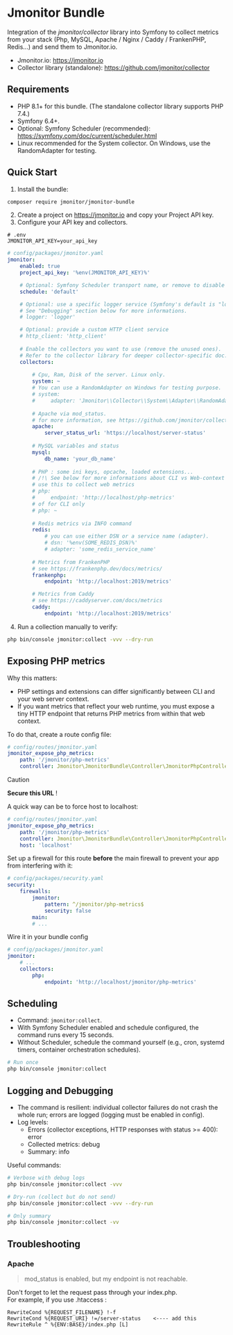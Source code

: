 # Jmonitor Bundle

Integration of the *jmonitor/collector* library into Symfony to collect metrics from your stack (Php, MySQL, Apache / Nginx / Caddy / FrankenPHP, Redis...) and send them to Jmonitor.io.

- Jmonitor.io: https://jmonitor.io
- Collector library (standalone): https://github.com/jmonitor/collector

## Requirements
- PHP 8.1+ for this bundle. (The standalone collector library supports PHP 7.4.)
- Symfony 6.4+.
- Optional: Symfony Scheduler (recommended): https://symfony.com/doc/current/scheduler.html 
- Linux recommended for the System collector. On Windows, use the RandomAdapter for testing.

## Quick Start

1) Install the bundle:

```bash
composer require jmonitor/jmonitor-bundle
```

2) Create a project on https://jmonitor.io and copy your Project API key.
3) Configure your API key and collectors.


```dotenv
# .env
JMONITOR_API_KEY=your_api_key
```

```yaml
# config/packages/jmonitor.yaml
jmonitor:
    enabled: true
    project_api_key: '%env(JMONITOR_API_KEY)%'

    # Optional: Symfony Scheduler transport name, or remove to disable scheduling.
    schedule: 'default'

    # Optional: use a specific logger service (Symfony's default is "logger").
    # See "Debugging" section below for more informations.
    # logger: 'logger'

    # Optional: provide a custom HTTP client service
    # http_client: 'http_client'
    
    # Enable the collectors you want to use (remove the unused ones).
    # Refer to the collector library for deeper collector-specific doc: https://github.com/jmonitor/collector
    collectors:
        
        # Cpu, Ram, Disk of the server. Linux only.
        system: ~
        # You can use a RandomAdapter on Windows for testing purpose.
        # system:
        #     adapter: 'Jmonitor\\Collector\\System\\Adapter\\RandomAdapter'
        
        # Apache via mod_status.
        # for more information, see https://github.com/jmonitor/collector?tab=readme-ov-file#apache
        apache:
            server_status_url: 'https://localhost/server-status'  
        
        # MySQL variables and status
        mysql:
            db_name: 'your_db_name'
            
        # PHP : some ini keys, opcache, loaded extensions... 
        # /!\ See below for more informations about CLI vs Web-context metrics
        # use this to collect web metrics
        # php: 
        #     endpoint: 'http://localhost/php-metrics'
        # of for CLI only
        # php: ~
        
        # Redis metrics via INFO command
        redis:
            # you can use either DSN or a service name (adapter). 
            # dsn: '%env(SOME_REDIS_DSN)%'
            # adapter: 'some_redis_service_name'
            
        # Metrics from FrankenPHP
        # see https://frankenphp.dev/docs/metrics/ 
        frankenphp:
            endpoint: 'http://localhost:2019/metrics'

        # Metrics from Caddy
        # see https://caddyserver.com/docs/metrics
        caddy:
            endpoint: 'http://localhost:2019/metrics'
```
4) Run a collection manually to verify:
```bash
php bin/console jmonitor:collect -vvv --dry-run
```

## Exposing PHP metrics

Why this matters:
- PHP settings and extensions can differ significantly between CLI and your web server context.
- If you want metrics that reflect your web runtime, you must expose a tiny HTTP endpoint that returns PHP metrics from within that web context.

To do that, create a route config file: 

```yaml
# config/routes/jmonitor.yaml
jmonitor_expose_php_metrics:
    path: '/jmonitor/php-metrics'
    controller: Jmonitor\JmonitorBundle\Controller\JmonitorPhpController
```
> [!CAUTION]
>
> **Secure this URL** !

A quick way can be to force host to localhost:
```yaml
# config/routes/jmonitor.yaml
jmonitor_expose_php_metrics:
    path: '/jmonitor/php-metrics'
    controller: Jmonitor\JmonitorBundle\Controller\JmonitorPhpController
    host: 'localhost'
```

Set up a firewall for this route **before** the main firewall to prevent your app from interfering with it:
```yaml
# config/packages/security.yaml
security:
    firewalls:
        jmonitor:
            pattern: ^/jmonitor/php-metrics$
            security: false
        main:
        # ...
```



Wire it in your bundle config
```yaml
# config/packages/jmonitor.yaml
jmonitor:
    # ...
    collectors:
        php:
            endpoint: 'http://localhost/jmonitor/php-metrics'
```

## Scheduling

- Command: `jmonitor:collect`.
- With Symfony Scheduler enabled and schedule configured, the command runs every 15 seconds.
- Without Scheduler, schedule the command yourself (e.g., cron, systemd timers, container orchestration schedules).

```bash
# Run once
php bin/console jmonitor:collect
```

## Logging and Debugging
- The command is resilient: individual collector failures do not crash the whole run; errors are logged (logging must be enabled in config).
- Log levels:
    - Errors (collector exceptions, HTTP responses with status >= 400): error
    - Collected metrics: debug
    - Summary: info

Useful commands:
```bash
# Verbose with debug logs
php bin/console jmonitor:collect -vvv

# Dry-run (collect but do not send)
php bin/console jmonitor:collect -vvv --dry-run

# Only summary
php bin/console jmonitor:collect -vv
```

## Troubleshooting

### Apache
> mod_status is enabled, but my endpoint is not reachable.

Don't forget to let the request pass through your index.php.  
For example, if you use .htaccess :
```
RewriteCond %{REQUEST_FILENAME} !-f
RewriteCond %{REQUEST_URI} !=/server-status    <---- add this
RewriteRule ^ %{ENV:BASE}/index.php [L]
```
